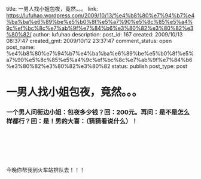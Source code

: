 title: 一男人找小姐包夜，竟然。。。
link: https://lufuhao.wordpress.com/2009/10/13/%e4%b8%80%e7%94%b7%e4%ba%ba%e6%89%be%e5%b0%8f%e5%a7%90%e5%8c%85%e5%a4%9c%ef%bc%8c%e7%ab%9f%e7%84%b6%e3%80%82%e3%80%82%e3%80%82/
author: lufuhao
description: 
post_id: 167
created: 2009/10/13 08:37:47
created_gmt: 2009/10/12 23:37:47
comment_status: open
post_name: %e4%b8%80%e7%94%b7%e4%ba%ba%e6%89%be%e5%b0%8f%e5%a7%90%e5%8c%85%e5%a4%9c%ef%bc%8c%e7%ab%9f%e7%84%b6%e3%80%82%e3%80%82%e3%80%82
status: publish
post_type: post

# 一男人找小姐包夜，竟然。。。

### 一个男人问街边小姐：包夜多少钱？回：200元。再问：是不是怎么样都行？回：是！男的大喜：（猜猜看说什么）！

 

 

 

今晚你帮我到火车站排队去！！！